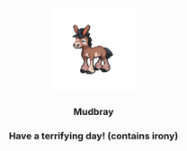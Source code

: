 <p align="center">
    <img src="https://raw.githubusercontent.com/PokeAPI/sprites/master/sprites/pokemon/749.png" width="150" height="150">
</p>
<h3 align="center"> <b>Mudbray</b></h3>
<h3 align="center">Have a terrifying day! (contains irony)</h3>
